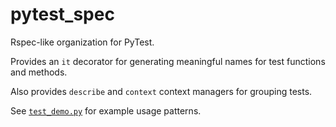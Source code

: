 # pytest_spec
Rspec-like organization for PyTest.

Provides an `it` decorator for generating meaningful names for test functions and methods.

Also provides `describe` and `context` context managers for grouping tests.

See [`test_demo.py`](test_demo.py) for example usage patterns.
